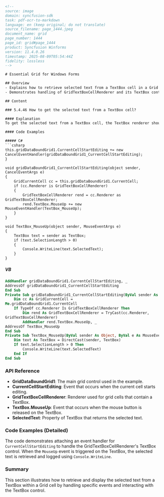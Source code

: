 ```html
<!-- 
source: image
domain: syncfusion-sdk
task: pdf-ocr-to-markdown
language: en (keep original; do not translate)
source_filename: page_1444.jpeg
document_name: grid
page_number: 1444
page_id: grid#page_1444
product: Syncfusion Winforms
version: 11.4.0.26
timestamp: 2025-08-09T05:54:44Z
fidelity: lossless
-->

# Essential Grid for Windows Forms

## Overview
- Explains how to retrieve selected text from a TextBox cell in a Grid control using the MouseUp event.
- Demonstrates handling of GridTextBoxCellRenderer and its TextBox control.

## Content

### 5.4.46 How to get the selected text from a TextBox cell?

#### Explanation
To get the selected text from a TextBox cell, the TextBox renderer should be acquired inside the `CurrentCellStartEditing` event. The `MouseUp` event should be hooked to get the selected text from the TextBox cell.

#### Code Examples

##### C#
```csharp
this.gridDataBoundGrid1.CurrentCellStartEditing += new 
CancelEventHandler(gridDataBoundGrid1_CurrentCellStartEditing);
}

void gridDataBoundGrid1_CurrentCellStartEditing(object sender, 
CancelEventArgs e)
{
    GridCurrentCell cc = this.gridDataBoundGrid1.CurrentCell;
    if (cc.Renderer is GridTextBoxCellRenderer)
    {
        GridTextBoxCellRenderer rend = cc.Renderer as 
GridTextBoxCellRenderer;
        rend.TextBox.MouseUp += new 
MouseEventHandler(TextBox_MouseUp);
    }
}

void TextBox_MouseUp(object sender, MouseEventArgs e)
{
    TextBox text = sender as TextBox;
    if (text.SelectionLength > 0)
    {
        Console.WriteLine(text.SelectedText);
    }
}
```

##### VB
```vb
AddHandler gridDataBoundGrid1.CurrentCellStartEditing, _
AddressOf gridDataBoundGrid1_CurrentCellStartEditing
End Sub
Private Sub gridDataBoundGrid1_CurrentCellStartEditing(ByVal sender As Object, ByVal e As CancelEventArgs)
    Dim cc As GridCurrentCell =
Me.gridDataBoundGrid1.CurrentCell
    If TypeOf cc.Renderer Is GridTextBoxCellRenderer Then
        Dim rend As GridTextBoxCellRenderer = TryCast(cc.Renderer,
GridTextBoxCellRenderer)
        AddHandler rend.TextBox.MouseUp, _
AddressOf TextBox_MouseUp
End Sub
Private Sub TextBox_MouseUp(ByVal sender As Object, ByVal e As MouseEventArgs)
    Dim text As TextBox = DirectCast(sender, TextBox)
    If text.SelectionLength > 0 Then
        Console.WriteLine(text.SelectedText)
    End If
End Sub
```

### API Reference
- **GridDataBoundGrid1**: The main grid control used in the example.
- **CurrentCellStartEditing**: Event that occurs when the current cell starts editing.
- **GridTextBoxCellRenderer**: Renderer used for grid cells that contain a TextBox.
- **TextBox.MouseUp**: Event that occurs when the mouse button is released on the TextBox.
- **SelectedText**: Property of TextBox that returns the selected text.

### Code Examples (Detailed)
The code demonstrates attaching an event handler for `CurrentCellStartEditing` to handle the GridTextBoxCellRenderer's TextBox control. When the `MouseUp` event is triggered on the TextBox, the selected text is retrieved and logged using `Console.WriteLine`.

### Summary
This section illustrates how to retrieve and display the selected text from a TextBox within a Grid cell by handling specific events and interacting with the TextBox control.

<!-- tags: Syncfusion Grid, Windows Forms, TextBox, Mouse Event, Selected Text, Text Retrieval, Grid Control, GridTextBoxCellRenderer keywords: grid, windows forms, textbox, mouseup, selectedtext, currentcellstartediting, event handler, text retrieval -->
```